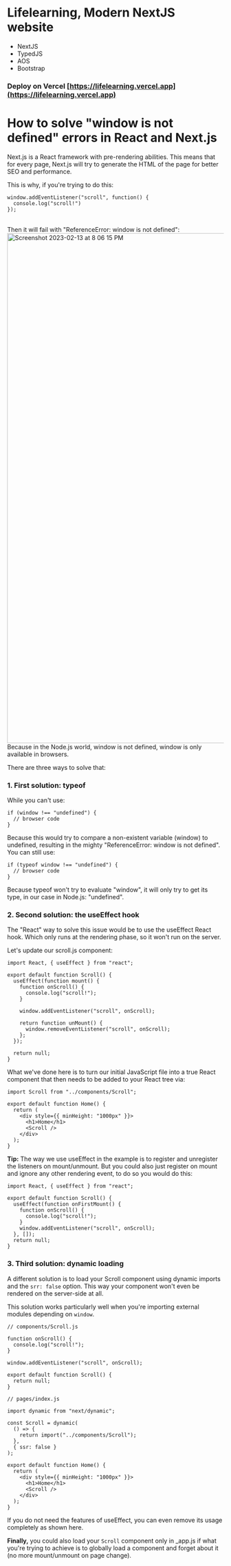 # Lifelearning, Modern NextJS website
- NextJS
- TypedJS
- AOS
- Bootstrap

### Deploy on Vercel [https://lifelearning.vercel.app](https://lifelearning.vercel.app)

# How to solve "window is not defined" errors in React and Next.js 

Next.js is a React framework with pre-rendering abilities. This means that for every page, Next.js will try to generate the HTML of the page for better SEO and performance.

This is why, if you're trying to do this:<br>
```
window.addEventListener("scroll", function() {
  console.log("scroll!")
});
```
<br>
Then it will fail with "ReferenceError: window is not defined":<br>
<img width="1186" alt="Screenshot 2023-02-13 at 8 06 15 PM" src="https://user-images.githubusercontent.com/15844801/218466180-398ebac3-f341-4156-b4a0-2480c683be7f.png">
<br>
Because in the Node.js world, window is not defined, window is only available in browsers.

There are three ways to solve that:
### 1. First solution: typeof 
While you can't use:<br>
```
if (window !== "undefined") {
  // browser code
}
```
Because this would try to compare a non-existent variable (window) to undefined, resulting in the mighty "ReferenceError: window is not defined". You can still use:
```
if (typeof window !== "undefined") {
  // browser code
}
```
Because typeof won't try to evaluate "window", it will only try to get its type, in our case in Node.js: "undefined".

### 2. Second solution: the useEffect hook
The "React" way to solve this issue would be to use the useEffect React hook. Which only runs at the rendering phase, so it won't run on the server.

Let's update our scroll.js component:<br>
```
import React, { useEffect } from "react";

export default function Scroll() {
  useEffect(function mount() {
    function onScroll() {
      console.log("scroll!");
    }

    window.addEventListener("scroll", onScroll);

    return function unMount() {
      window.removeEventListener("scroll", onScroll);
    };
  });

  return null;
}
```
What we've done here is to turn our initial JavaScript file into a true React component that then needs to be added to your React tree via:<br>
```
import Scroll from "../components/Scroll";

export default function Home() {
  return (
    <div style={{ minHeight: "1000px" }}>
      <h1>Home</h1>
      <Scroll />
    </div>
  );
}
```
**Tip:** The way we use useEffect in the example is to register and unregister the listeners on mount/unmount. But you could also just register on mount and ignore any other rendering event, to do so you would do this:<br>
```
import React, { useEffect } from "react";

export default function Scroll() {
  useEffect(function onFirstMount() {
    function onScroll() {
      console.log("scroll!");
    }
    window.addEventListener("scroll", onScroll);
  }, []);
  return null;
}
```
### 3. Third solution: dynamic loading

A different solution is to load your Scroll component using dynamic imports and the ```srr: false``` option. This way your component won't even be rendered on the server-side at all.

This solution works particularly well when you're importing external modules depending on ```window```.<br>
```
// components/Scroll.js

function onScroll() {
  console.log("scroll!");
}

window.addEventListener("scroll", onScroll);

export default function Scroll() {
  return null;
}

// pages/index.js

import dynamic from "next/dynamic";

const Scroll = dynamic(
  () => {
    return import("../components/Scroll");
  },
  { ssr: false }
);

export default function Home() {
  return (
    <div style={{ minHeight: "1000px" }}>
      <h1>Home</h1>
      <Scroll />
    </div>
  );
}
```
If you do not need the features of useEffect, you can even remove its usage completely as shown here.

**Finally,** you could also load your ```Scroll``` component only in _app.js if what you're trying to achieve is to globally load a component and forget about it (no more mount/unmount on page change).

